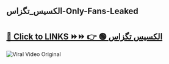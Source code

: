 
 ## الکسیس_تگزاس-Only-Fans-Leaked

# <h2><a href="https://clipsfans.com/الکسیس_تگزاس&ref=git">🔗 Click to LINKS ⏩⏩ 👉 🟢 الکسیس تگزاس </a></h2>

<a href="https://clipsfans.com/الکسیس_تگزاس&ref=git" rel="nofollow" data-target="animated-image.originalLink"><img src="https://i.ibb.co.com/xMMVF88/686577567.gif" alt="Viral Video Original" style="max-width: 100%; display: inline-block;" data-target="animated-image.originalImage"></a>
